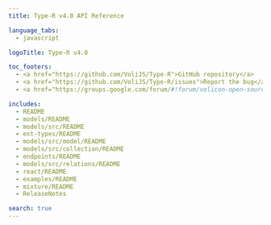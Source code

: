 ```yaml
---
title: Type-R v4.0 API Reference

language_tabs:
  - javascript

logoTitle: Type-R v4.0

toc_footers:
  - <a href="https://github.com/VoliJS/Type-R">GitHub repository</a>
  - <a href="https://github.com/VoliJS/Type-R/issues">Report the bug</a>
  - <a href="https://groups.google.com/forum/#!forum/volicon-open-source">Ask the question</a>

includes:
  - README
  - models/README
  - models/src/README
  - ext-types/README
  - models/src/model/README
  - models/src/collection/README
  - endpoints/README
  - models/src/relations/README
  - react/README
  - examples/README
  - mixture/README
  - ReleaseNotes

search: true
---
```


